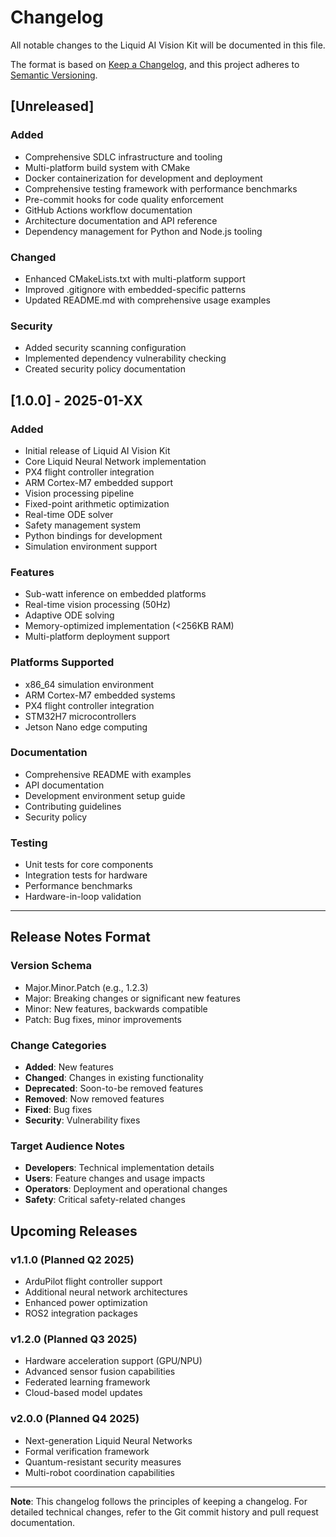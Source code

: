# Changelog

All notable changes to the Liquid AI Vision Kit will be documented in this file.

The format is based on [Keep a Changelog](https://keepachangelog.com/en/1.0.0/),
and this project adheres to [Semantic Versioning](https://semver.org/spec/v2.0.0.html).

## [Unreleased]

### Added
- Comprehensive SDLC infrastructure and tooling
- Multi-platform build system with CMake
- Docker containerization for development and deployment
- Comprehensive testing framework with performance benchmarks
- Pre-commit hooks for code quality enforcement
- GitHub Actions workflow documentation
- Architecture documentation and API reference
- Dependency management for Python and Node.js tooling

### Changed
- Enhanced CMakeLists.txt with multi-platform support
- Improved .gitignore with embedded-specific patterns
- Updated README.md with comprehensive usage examples

### Security
- Added security scanning configuration
- Implemented dependency vulnerability checking
- Created security policy documentation

## [1.0.0] - 2025-01-XX

### Added
- Initial release of Liquid AI Vision Kit
- Core Liquid Neural Network implementation
- PX4 flight controller integration
- ARM Cortex-M7 embedded support
- Vision processing pipeline
- Fixed-point arithmetic optimization
- Real-time ODE solver
- Safety management system
- Python bindings for development
- Simulation environment support

### Features
- Sub-watt inference on embedded platforms
- Real-time vision processing (50Hz)
- Adaptive ODE solving
- Memory-optimized implementation (<256KB RAM)
- Multi-platform deployment support

### Platforms Supported
- x86_64 simulation environment
- ARM Cortex-M7 embedded systems  
- PX4 flight controller integration
- STM32H7 microcontrollers
- Jetson Nano edge computing

### Documentation
- Comprehensive README with examples
- API documentation
- Development environment setup guide
- Contributing guidelines
- Security policy

### Testing
- Unit tests for core components
- Integration tests for hardware
- Performance benchmarks
- Hardware-in-loop validation

---

## Release Notes Format

### Version Schema
- Major.Minor.Patch (e.g., 1.2.3)
- Major: Breaking changes or significant new features
- Minor: New features, backwards compatible
- Patch: Bug fixes, minor improvements

### Change Categories
- **Added**: New features
- **Changed**: Changes in existing functionality  
- **Deprecated**: Soon-to-be removed features
- **Removed**: Now removed features
- **Fixed**: Bug fixes
- **Security**: Vulnerability fixes

### Target Audience Notes
- **Developers**: Technical implementation details
- **Users**: Feature changes and usage impacts
- **Operators**: Deployment and operational changes
- **Safety**: Critical safety-related changes

## Upcoming Releases

### v1.1.0 (Planned Q2 2025)
- ArduPilot flight controller support
- Additional neural network architectures
- Enhanced power optimization
- ROS2 integration packages

### v1.2.0 (Planned Q3 2025)
- Hardware acceleration support (GPU/NPU)
- Advanced sensor fusion capabilities
- Federated learning framework
- Cloud-based model updates

### v2.0.0 (Planned Q4 2025)
- Next-generation Liquid Neural Networks
- Formal verification framework
- Quantum-resistant security measures
- Multi-robot coordination capabilities

---

**Note**: This changelog follows the principles of keeping a changelog. For detailed technical changes, refer to the Git commit history and pull request documentation.